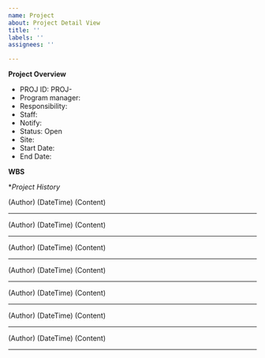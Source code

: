 ```yaml
---
name: Project
about: Project Detail View
title: ''
labels: ''
assignees: ''

---
```


**Project Overview**
 - PROJ ID: PROJ-
 - Program manager: 
 - Responsibility: 
 - Staff: 
 - Notify:
 - Status: Open
 - Site: 
 - Start Date:
 - End Date: 

**WBS**


**Project History*

(Author) (DateTime)
(Content)

-----

(Author) (DateTime)
(Content)

-----
(Author) (DateTime)
(Content)

-----
(Author) (DateTime)
(Content)

-----
(Author) (DateTime)
(Content)

-----
(Author) (DateTime)
(Content)

-----
(Author) (DateTime)
(Content)

-----
